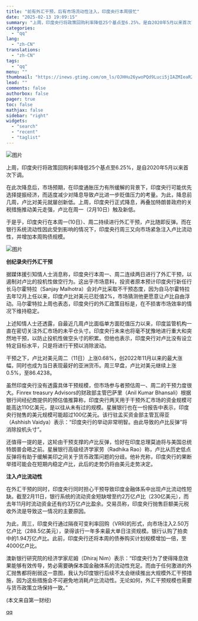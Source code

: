 ```yaml
---
title: "前有外汇干预，后有市场流动性注入，印度央行本周很忙"
date: "2025-02-13 19:09:15"
summary: "上周，印度央行将政策回购利率降低25个基点至6.25%，是自2020年5月以来首次下调。 在此次降息..."
categories:
  - "qq"
lang:
  - "zh-CN"
translations:
  - "zh-CN"
tags:
  - "qq"
menu: ""
thumbnail: "https://inews.gtimg.com/om_ls/OJHHu26ywoPQd9Luci5jIAZMIeaR2Oe6_BBwvvxKI8QBAAA_640360/0"
lead: ""
comments: false
authorbox: false
pager: true
toc: false
mathjax: false
sidebar: "right"
widgets:
  - "search"
  - "recent"
  - "taglist"
---
```


![图片](https://inews.gtimg.com/om_bt/OpNEqUEepWTqjjA36kEaHO8heWHodk9yH4TZPAa8yr91AAA/641)

上周，印度央行将政策回购利率降低25个基点至6.25%，是自2020年5月以来首次下调。

在此次降息后，市场预期，在印度通胀压力有所缓解的背景下，印度央行可能优先选择提振经济，而适度减少对降息导致卢比进一步贬值压力的考量。为此，降息前几周，卢比对美元就屡创新低。上周，印度央行正式降息，再叠加特朗普政府的关税措施推动美元走强，卢比在周一（2月10日）触及新低。

于是乎，印度央行在本周一(10日）、周二持续进行外汇干预，卢比随即反弹。而在银行系统流动性因此受到影响的情况下，印度央行周三又向市场紧急注入卢比流动性，并增加本周购债规模。

![图片](https://inews.gtimg.com/om_bt/OpFgX3uH6HxT6Ody9Fpr0GdesaYvUTQbpG8OMYGk87uFAAA/641)

**创纪录央行外汇干预**

据媒体援引知情人士消息称，印度央行本周一、周二连续两日进行了外汇干预，以遏制对卢比的投机性做空行为。这出乎市场意料，投资者原本预计印度央行新任行长马尔霍特拉（Sanjay Malhotra）会对卢比采取不干预态度，因为自马尔霍特拉去年12月上任以来，印度卢比对美元已贬值2%，市场猜测他更愿意让卢比自由浮动。马尔霍特拉上周也表态，印度央行的外汇政策目标是，在不损害市场效率的情况下维持稳定。

上述知情人士还透露，自最近几周卢比面临单方面贬值压力以来，印度监管机构一直在密切关注外汇市场的未平仓头寸。印度央行未来也将毫不犹豫地进行重大和突然地干预，以防止投机性做空头寸的积累。但他也表示，印度央行对卢比没有设立特定目标水平，只是将进行干预以消除波动。

干预之下，卢比对美元周二（11日）上涨0.68%，创2022年11月以来的最大涨幅，同时也成为当日表现最好的亚洲货币。周三早盘，卢比对美元继续上涨0.5%，至86.4238。

虽然印度央行没有透露具体干预规模，但市场参与者预估周一、周二的干预力度很大。Finrex treasury Advisors的财政部主管巴萨里（Anil Kumar Bhansali）根据银行间经纪商提供的预估值推算称，印度央行两天用于干预外汇市场的资金规模可能高达110亿美元，是以往从未有过的规模。星展银行也在一份报告中表示，印度央行抛售的美元规模可能超过100亿美元。该行驻孟买资金部主管瓦得亚（Ashhish Vaidya）表示：“印度央行的举动非常明智。由此导致的卢比反弹“将消除投机头寸”。

还值得一提的是，这轮由干预支撑的卢比反弹，恰好在印度总理莫迪将与美国总统特朗普会晤之前。星展银行高级经济学家劳（Radhika Rao）称，卢比从历史低点反弹将有助于缓解美印之间关于货币政策问题的分歧。他补充称，印度央行的果断举措可能会在短期内稳定卢比，此后的走势仍将由美元走势决定。

**注入卢比流动性**

在外汇干预的同时，印度央行同时担心干预导致印度金融体系中出现卢比流动性短缺。截至2月11日，银行系统的流动资金短缺增至约2万亿卢比（230亿美元），而去年11月时流动资金还有约3万亿卢比盈余。交易员称，印度央行抛售巨额美元税收外流是导致这一情况的主要原因。

为此，周三，印度央行通过隔夜可变利率回购（VRR)的形式，向市场注入2.50万亿卢比（288.5亿美元），录得该行一年多来最大单日注资规模。银行认购了拍卖中的1.94万亿卢比。此前，印度央行还将本周的债券购买计划规模增加一倍，至4000亿卢比。

澳新银行研究院的经济学家尼姆（Dhiraj Nim）表示：“印度央行为了使得降息效果能够有效传导，势必需要确保本国金融体系的流动性充足。而由于任何激进的外汇抛售都将削弱这一意图，我认为印度银行后续不太会继续推出大规模外汇干预措施，因为这些措施会不可避免地消耗卢比流动性。无论如何，外汇干预规模也需要与货币政策立场保持一致。”

 (本文来自第一财经)

[qq](https://new.qq.com/rain/a/20250213A07QCZ00)
